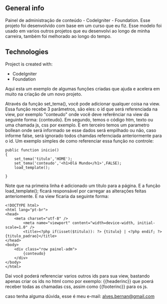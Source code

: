 ## General info

Painel de administração de conteúdo - CodeIgniter - Foundation.
Esse projeto foi desenvolvido com base em um curso que eu fiz. Esse modelo foi usado em varios outros projetos que eu desenvolvi ao longo de minha carreira,
também foi melhorado ao longo do tempo.

## Technologies
Project is created with:
* CodeIgniter 
* Foundation

Aqui esta um exemplo de algumas funções criadas que ajuda e acelera em muito na criação de um novo projeto.

Através da função set_tema(), você pode adicionar qualquer coisa na view.
Essa função recebe 3 parâmetros, são eles: o id que será referenciada na view, por exemplo "conteudo" onde você deve referênciar na view da seguinte forma: {conteudo}.
Em segundo, temos o código htm, texto ou uma chamada js, css por exemplo.
E em terceiro temos um parametro bollean onde será informado se esse dados será empilhado ou não, caso informe false, será ignorado todos chamdas refernciada anteriormente para o id.
Um exemplo simples de como referenciar essa função no controle:
```
public function inicio()
{
	set_tema('titulo','HOME');
	set_tema('conteudo','<h1>Olá Mundo</h1>',FALSE);
	load_template();
		
}
```
  Note que na primeira linha é adicionado um titulo para a página. E a função load_template(); ficará responsável por carregar as alterações feitas anteriomente.
  E na view ficaria da seguinte forma:

```
<!DOCTYPE html>
<html lang="pt-br">
<head>
	<meta charset="utf-8" />
    	<meta name="viewport" content="width=device-width, initial-scale=1.0" />
    	<title><?php if(isset($titulo)): ?> {titulo} | <?php endif; ?> {titulo_padrao}</title>
</head>
<body>
	<div class="row painel-adm">		
		{conteudo}
	</div>
</body>
</html>
```
Dai você poderá referenciar varios outros ids para sua view, bastando apenas criar os ids no html como por exemplo: {{headerinc}} que poerá receber todas as chamadas css, assim como {{footerinc}} para os js.

caso tenha alguma dúvida, esse é meu e-mail: alves.bernan@gmail.com
